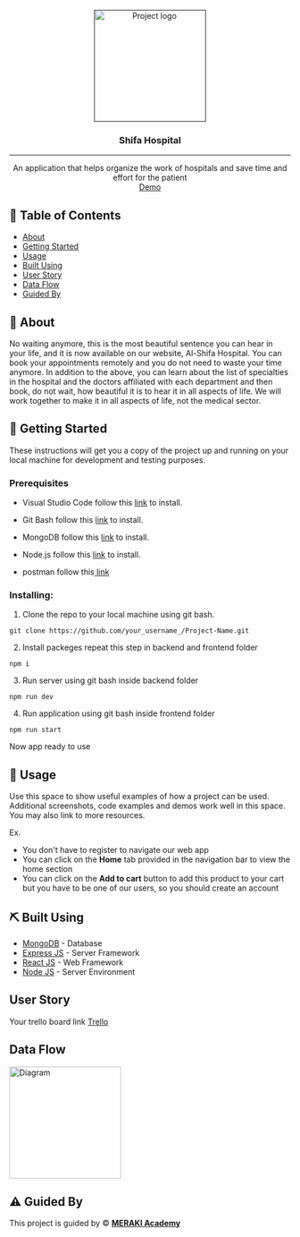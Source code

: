 <p align="center">
  <a href="" rel="noopener">
 <img width=200px height=200px src="https://res.cloudinary.com/ddsrkj1dx/image/upload/v1665160414/Screenshot_3_jgnf8n.png" alt="Project logo"></a>
</p>

<h3 align="center">Shifa Hospital</h3>

---

<p align="center">An application that helps organize the work of hospitals and save time and effort for the patient
    <br> 
<a href=''>Demo</a>
    <br> 
</p>

## 📝 Table of Contents

- [About](#about)
- [Getting Started](#getting_started)
- [Usage](#usage)
- [Built Using](#built_using)
- [User Story](#user_story)
- [Data Flow](#data_flow)
- [Guided By](#guided_by)

## 🧐 About <a name = "about"></a>

No waiting anymore, this is the most beautiful sentence you can hear in your life, and it is now available on our website, Al-Shifa Hospital. You can book your appointments remotely and you do not need to waste your time anymore.
In addition to the above, you can learn about the list of specialties in the hospital and the doctors affiliated with each department and then book, do not wait, how beautiful it is to hear it in all aspects of life. We will work together to make it in all aspects of life, not the medical sector.

## 🏁 Getting Started <a name = "getting_started"></a>

These instructions will get you a copy of the project up and running on your local machine for development and testing purposes.

### Prerequisites

- Visual Studio Code follow this <a href='https://code.visualstudio.com/download'>link</a> to install.
- Git Bash follow this <a href='https://git-scm.com/downloads'>link</a> to install.
- MongoDB follow this <a href='https://medium.com/@LondonAppBrewery/how-to-download-install-mongodb-on-windows-4ee4b3493514'>link</a> to install.
- Node.js follow this <a href='https://nodejs.org/en/download/'>link</a> to install.

- postman follow this<a href="https://www.postman.com/downloads/"> link</a>

### Installing:

1. Clone the repo to your local machine using git bash.

```
git clone https://github.com/your_username_/Project-Name.git
```

2. Install packeges repeat this step in backend and frontend folder

```
npm i
```

3. Run server using git bash inside backend folder

```
npm run dev
```

4. Run application using git bash inside frontend folder

```
npm run start
```

Now app ready to use

## 🎈 Usage <a name="usage"></a>

Use this space to show useful examples of how a project can be used. Additional screenshots, code examples and demos work well in this space. You may also link to more resources.

Ex.
- You don't have to register to navigate our web app
- You can click on the **Home** tab provided in the navigation bar to view the home section
- You can click on the **Add to cart** button to add this product to your cart but you have to be one of our users, so you should create an account 

## ⛏️ Built Using <a name = "built_using"></a>

- [MongoDB](https://www.mongodb.com/) - Database
- [Express JS](https://expressjs.com/) - Server Framework
- [React JS](https://https://reactjs.org/) - Web Framework
- [Node JS](https://nodejs.org/en/) - Server Environment

## User Story <a name = "#user_story"></a>

Your trello board link
<a href=''>Trello</a>

## Data Flow <a name = "#data_flow"></a>

<img width=200px height=200px src="https://cacoo.com/assets/site/img/templates/screenshots/er-database-diagram.png" alt="Diagram"></a>

## ⚠️ Guided By <a name = "guided_by"></a>

This project is guided by ©️ **[MERAKI Academy](https://www.meraki-academy.org)**

